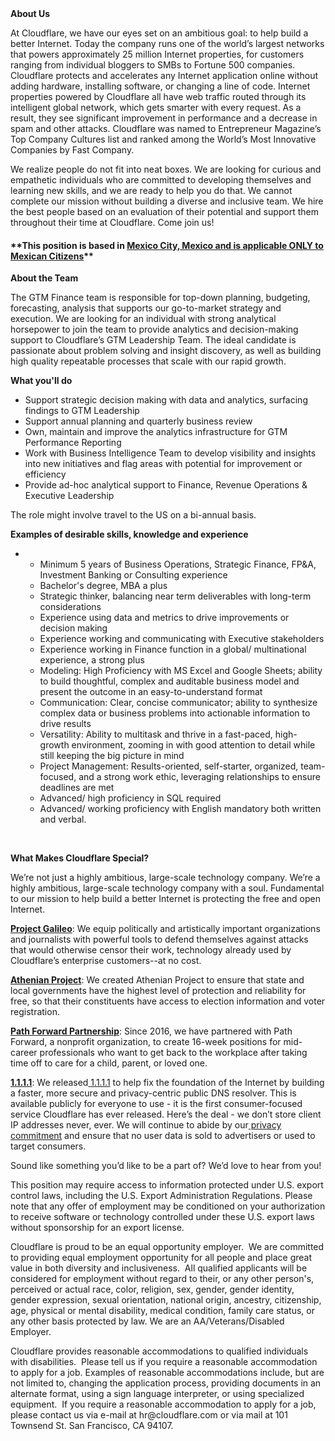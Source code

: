 <div class="content-intro">
	<div><strong>About Us</strong></div>
	<div>
		<p><span style="font-weight: 400;">At Cloudflare, we have our eyes set on an ambitious goal: to help build a better Internet. Today the company runs one of the world’s largest networks that powers approximately 25 million Internet properties, for customers ranging from individual bloggers to SMBs to Fortune 500 companies. Cloudflare protects and accelerates any Internet application online without adding hardware, installing software, or changing a line of code. Internet properties powered by Cloudflare all have web traffic routed through its intelligent global network, which gets smarter with every request. As a result, they see significant improvement in performance and a decrease in spam and other attacks. Cloudflare was named to Entrepreneur Magazine’s Top Company Cultures list and ranked among the World’s Most Innovative Companies by Fast Company.</span><span style="font-weight: 400;">&nbsp;</span></p>
		<p><span style="font-weight: 400;">We realize people do not fit into neat boxes. We are looking for curious and empathetic individuals who are committed to developing themselves and learning new skills, and we are ready to help you do that. We cannot complete our mission without building a diverse and inclusive team. We hire the best people based on an evaluation of their potential and support them throughout their time at Cloudflare. Come join us!&nbsp;</span></p>
	</div>
</div>
<h4><strong>**This position is based in&nbsp;<span style="text-decoration: underline;">Mexico City, Mexico and is applicable ONLY to Mexican Citizens</span>**</strong></h4>
<p><strong>About the Team</strong></p>
<p>The GTM Finance team is responsible for top-down planning, budgeting, forecasting, analysis that supports our go-to-market strategy and execution. We are looking for an individual with strong analytical horsepower to join the team to provide analytics and decision-making support to Cloudflare’s GTM Leadership Team. The ideal candidate is passionate about problem solving and insight discovery, as well as building high quality repeatable processes that scale with our rapid growth.</p>
<p><strong>What you'll do</strong></p>
<ul>
	<li>Support strategic decision making with data and analytics, surfacing findings to GTM Leadership</li>
	<li>Support annual planning and quarterly business review&nbsp;</li>
	<li>Own, maintain and improve the analytics infrastructure for GTM Performance Reporting</li>
	<li>Work with Business Intelligence Team to develop visibility and insights into new initiatives and flag areas with potential for improvement or efficiency&nbsp;</li>
	<li>Provide ad-hoc analytical support to Finance, Revenue Operations &amp; Executive Leadership</li>
</ul>
<p>The role might involve travel to the US on a bi-annual basis.</p>
<p><strong>Examples of desirable skills, knowledge and experience</strong></p>
<ul>
	<li>
		<ul>
			<li>Minimum 5 years of Business Operations, Strategic Finance, FP&amp;A, Investment Banking or Consulting experience</li>
			<li>Bachelor's degree, MBA a plus&nbsp;&nbsp;</li>
			<li>Strategic thinker, balancing near term deliverables with long-term considerations&nbsp;</li>
			<li>Experience using data and metrics to drive improvements or decision making</li>
			<li>Experience working and communicating with Executive stakeholders</li>
			<li>Experience working in Finance function in a global/ multinational experience, a strong plus</li>
			<li>Modeling: High Proficiency with MS Excel and Google Sheets; ability to build thoughtful, complex and auditable business model and present the outcome in an easy-to-understand format&nbsp;</li>
			<li>Communication: Clear, concise communicator; ability to synthesize complex data or business problems into actionable information to drive results</li>
			<li>Versatility: Ability to multitask and thrive in a fast-paced, high-growth environment, zooming in with good attention to detail while still keeping the big picture in mind</li>
			<li>Project Management: Results-oriented, self-starter, organized, team-focused, and a strong work ethic, leveraging relationships to ensure deadlines are met</li>
			<li>Advanced/ high proficiency in SQL required&nbsp;</li>
			<li>Advanced/ working proficiency with English mandatory both written and verbal.</li>
		</ul>
	</li>
</ul>
<p>&nbsp;</p>
<div class="content-conclusion">
	<p><strong>What Makes Cloudflare Special?</strong></p>
	<p><span style="font-weight: 400;">We’re not just a highly ambitious, large-scale technology company. We’re a highly ambitious, large-scale technology company with a soul. Fundamental to our mission to help build a better Internet is protecting the free and open Internet.</span></p>
	<p><a href="https://blog.cloudflare.com/protecting-free-expression-online/"><strong>Project Galileo</strong></a><span style="font-weight: 400;">: We equip politically and artistically important organizations and journalists with powerful tools to defend themselves against attacks that would otherwise censor their work, technology already used by Cloudflare’s enterprise customers--at no cost.</span></p>
	<p><strong><a href="https://www.cloudflare.com/athenian/">Athenian Project</a></strong><span style="font-weight: 400;">: We created Athenian Project to ensure that state and local governments have the highest level of protection and reliability for free, so that their constituents have access to election information and voter registration.</span></p>
	<p><a href="https://blog.cloudflare.com/tag/path-forward/"><strong>Path Forward Partnership</strong></a><span style="font-weight: 400;">: Since 2016, we have partnered with Path Forward, a nonprofit organization, to create 16-week positions for mid-career professionals who want to get back to the workplace after taking time off to care for a child, parent, or loved one.</span></p>
	<p><a href="https://1.1.1.1/"><strong>1.1.1.1</strong></a><span style="font-weight: 400;">: We released</span><a href="https://1.1.1.1/"> <span style="font-weight: 400;">1.1.1.1</span></a><span style="font-weight: 400;"> to help fix the foundation of the Internet by building a faster, more secure and privacy-centric public DNS resolver. This is available publicly for everyone to use - it is the first consumer-focused service Cloudflare has ever released. Here’s the deal - we don’t store client IP addresses never, ever. We will continue to abide by our</span><a href="https://developers.cloudflare.com/1.1.1.1/privacy/public-dns-resolver"> privacy commitment</a><span style="font-weight: 400;"> and ensure that no user data is sold to advertisers or used to target consumers.</span></p>
	<p><span style="font-weight: 400;">Sound like something you’d like to be a part of? We’d love to hear from you!</span></p>
	<p><span style="font-weight: 400;">This position may require access to information protected under U.S. export control laws, including the U.S. Export Administration Regulations. Please note that any offer of employment may be conditioned on your authorization to receive software or technology controlled under these U.S. export laws without sponsorship for an export license.</span></p>
	<p><span style="font-weight: 400;">Cloudflare is proud to be an equal opportunity employer. &nbsp;We are committed to providing equal employment opportunity for all people and place great value in both diversity and inclusiveness. &nbsp;All qualified applicants will be considered for employment without regard to their, or any other person's, perceived or actual</span> <span style="font-weight: 400;">race, color, religion, sex, gender, gender identity, gender expression, sexual orientation, national origin, ancestry, citizenship, age, physical or mental disability, medical condition, family care status, or any other basis protected by law. </span><span style="font-weight: 400;">We are an AA/Veterans/Disabled Employer.</span></p>
	<p><span style="font-weight: 400;">Cloudflare provides reasonable accommodations to qualified individuals with disabilities. &nbsp;Please tell us if you require a reasonable accommodation to apply for a job. Examples of reasonable accommodations include, but are not limited to, changing the application process, providing documents in an alternate format, using a sign language interpreter, or using specialized equipment. &nbsp;If you require a reasonable accommodation to apply for a job, please contact us via e-mail at </span><span style="font-weight: 400;">hr@cloudflare.com</span><span style="font-weight: 400;"> or via mail at 101 Townsend St. San Francisco, CA 94107.</span></p>
</div>